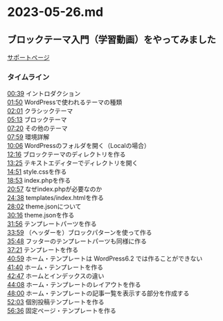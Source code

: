 # 2023-05-26.md

ブロックテーマ入門（学習動画）をやってみました
-

[サポートページ](https://www.youtube.com/redirect?event=video_description&redir_token=QUFFLUhqbFZEWlVtWHJkNVRpTkt5dm9WQUVadU4xcHBPZ3xBQ3Jtc0tsV2R2UEpGV0h2MTRPYUhNenZjR0FweHRaNUJqRVZ4NWRQLWpXTHY0Q05NZ3psYkw3QzFvQlFGc0VieGNkb2VMUldtaVJaOFEwYUFyRXNkNjkwOFJUd2pIeFpCX014UDdBT2Z0MVNWcDBVeExVcnoxWQ&q=https%3A%2F%2Fhook-wp.com%2Finfo%2Flearn%2Fintroduction-block-theme-with-low-code&v=SSTF--RhicQ)

### タイムライン
[00:39](https://www.youtube.com/watch?v=SSTF--RhicQ&t=39s) イントロダクション  
[01:50](https://www.youtube.com/watch?v=SSTF--RhicQ&t=110s) WordPressで使われるテーマの種類  
[02:01](https://www.youtube.com/watch?v=SSTF--RhicQ&t=121s) クラシックテーマ  
[05:13](https://www.youtube.com/watch?v=SSTF--RhicQ&t=313s) ブロックテーマ  
[07:20](https://www.youtube.com/watch?v=SSTF--RhicQ&t=440s) その他のテーマ  
[07:59](https://www.youtube.com/watch?v=SSTF--RhicQ&t=479s) 環境詳解  
[10:06](https://www.youtube.com/watch?v=SSTF--RhicQ&t=606s) WordPressのフォルダを開く（Localの場合）  
[12:16](https://www.youtube.com/watch?v=SSTF--RhicQ&t=736s) ブロックテーマのディレクトリを作る  
[13:25](https://www.youtube.com/watch?v=SSTF--RhicQ&t=805s) テキストエディターでディレクトリを開く  
[14:51](https://www.youtube.com/watch?v=SSTF--RhicQ&t=891s) style.cssを作る  
[18:53](https://www.youtube.com/watch?v=SSTF--RhicQ&t=1133s) index.phpを作る  
[20:57](https://www.youtube.com/watch?v=SSTF--RhicQ&t=1257s) なぜindex.phpが必要なのか  
[24:38](https://www.youtube.com/watch?v=SSTF--RhicQ&t=1478s) templates/index.htmlを作る  
[28:02](https://www.youtube.com/watch?v=SSTF--RhicQ&t=1682s) theme.jsonについて  
[30:16](https://www.youtube.com/watch?v=SSTF--RhicQ&t=1816s) theme.jsonを作る  
[31:56](https://www.youtube.com/watch?v=SSTF--RhicQ&t=1916s) テンプレートパーツを作る  
[33:59](https://www.youtube.com/watch?v=SSTF--RhicQ&t=2039s) （ヘッダーを）ブロックパターンを使って作る  
[35:48](https://www.youtube.com/watch?v=SSTF--RhicQ&t=2148s) フッターのテンプレートパーツも同様に作る  
[37:21](https://www.youtube.com/watch?v=SSTF--RhicQ&t=2241s) テンプレートを作る  
[40:59](https://www.youtube.com/watch?v=SSTF--RhicQ&t=2459s) ホーム・テンプレートは WordPress6.2 では作ることができない  
[41:40](https://www.youtube.com/watch?v=SSTF--RhicQ&t=2500s) ホーム・テンプレートを作る  
[42:47](https://www.youtube.com/watch?v=SSTF--RhicQ&t=2567s) ホームとインデックスの違い  
[44:08](https://www.youtube.com/watch?v=SSTF--RhicQ&t=2567s) ホーム・テンプレートのレイアウトを作る  
[48:00](https://www.youtube.com/watch?v=SSTF--RhicQ&t=2880s) ホーム・テンプレートの記事一覧を表示する部分を作成する  
[52:03](https://www.youtube.com/watch?v=SSTF--RhicQ&t=3123s) 個別投稿テンプレートを作る  
[56:36](https://www.youtube.com/watch?v=SSTF--RhicQ&t=3396s) 固定ページ・テンプレートを作る  

